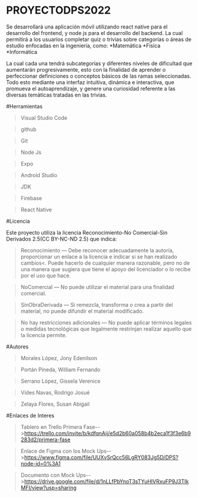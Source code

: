 # PROYECTODPS2022
Se desarrollará una aplicación móvil utilizando react native para el desarrollo del frontend, y node js para el desarrollo del backend. La cual permitirá a los usuarios completar quiz o trivias sobre categorías o áreas de estudio enfocadas en la ingeniería, como:
*Matemática
*Física
*Informática

La cual cada una tendrá subcategorías y diferentes niveles de dificultad que aumentarán progresivamente, esto con la finalidad de aprender o perfeccionar definiciones o conceptos básicos de las ramas seleccionadas. Todo esto mediante una interfaz intuitiva, dinámica e interactiva, que promueva el autoaprendizaje, y genere una curiosidad referente a las diversas temáticas tratadas en las trivias.

#Herramientas

>Visual Studio Code

>github

>Git

>Node Js

>Expo

>Android Studio

>JDK

>Firebase

>React Native

#Licencia

Este proyecto utiliza la licencia Reconocimiento-No Comercial-Sin Derivados 2.5(CC BY-NC-ND 2.5) que indica:

>Reconocimiento — Debe reconocer adecuadamente la autoría, proporcionar un enlace a la licencia e indicar si se han realizado cambios<. Puede hacerlo de cualquier manera razonable, pero no de una manera que sugiera que tiene el apoyo del licenciador o lo recibe por el uso que hace.

>NoComercial — No puede utilizar el material para una finalidad comercial.

>SinObraDerivada — Si remezcla, transforma o crea a partir del material, no puede difundir el material modificado.

>No hay restricciones adicionales — No puede aplicar términos legales o medidas tecnológicas que legalmente restrinjan realizar aquello que la licencia permite.

#Autores

>Morales López, Jony Edenilson 

>Portán Pineda, William Fernando 

>Serrano López, Gissela Verenice

>Vides Navas, Rodrigo Josué 

>Zelaya Flores, Susan Abigail 

#Enlaces de Interes

>Tablero en Trello Primera Fase-->https://trello.com/invite/b/kdfqnAij/e5d2b60a058b4b2eca1f3f3e6b9283d2/primera-fase

>Enlace de Figma con los Mock Ups-->https://www.figma.com/file/UUXvSrQcc56LgRY083Jg5D/DPS?node-id=0%3A1

>Documento con Mock Ups-->https://drive.google.com/file/d/1nLLfPbYnoT3sTYuHIVRxuFP9J3TIkMFI/view?usp=sharing
